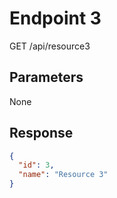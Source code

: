 # Endpoint 3

GET /api/resource3

## Parameters

None

## Response

```json
{
  "id": 3,
  "name": "Resource 3"
}
```